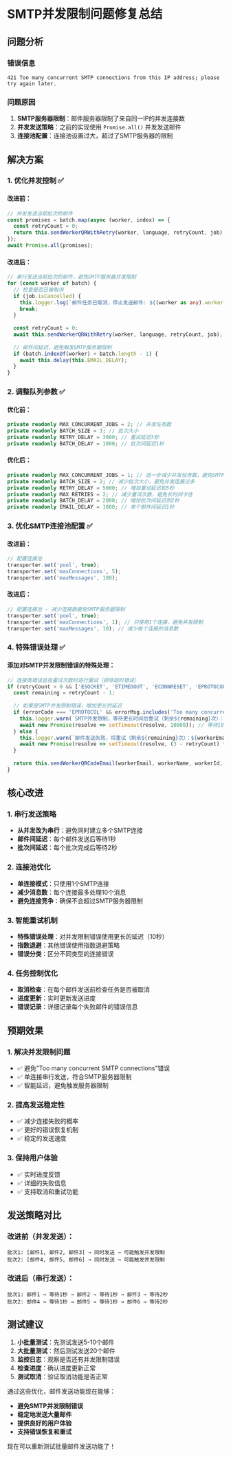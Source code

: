 # SMTP并发限制问题修复总结

## 问题分析

### 错误信息
```
421 Too many concurrent SMTP connections from this IP address; please try again later.
```

### 问题原因
1. **SMTP服务器限制**：邮件服务器限制了来自同一IP的并发连接数
2. **并发发送策略**：之前的实现使用 `Promise.all()` 并发发送邮件
3. **连接池配置**：连接池设置过大，超过了SMTP服务器的限制

## 解决方案

### 1. 优化并发控制 ✅

#### 改进前：
```typescript
// 并发发送当前批次的邮件
const promises = batch.map(async (worker, index) => {
  const retryCount = 0;
  return this.sendWorkerQRWithRetry(worker, language, retryCount, job);
});
await Promise.all(promises);
```

#### 改进后：
```typescript
// 串行发送当前批次的邮件，避免SMTP服务器并发限制
for (const worker of batch) {
  // 检查是否已被取消
  if (job.isCancelled) {
    this.logger.log(`邮件任务已取消，停止发送邮件: ${(worker as any).workerEmail}`);
    break;
  }
  
  const retryCount = 0;
  await this.sendWorkerQRWithRetry(worker, language, retryCount, job);
  
  // 邮件间延迟，避免触发SMTP服务器限制
  if (batch.indexOf(worker) < batch.length - 1) {
    await this.delay(this.EMAIL_DELAY);
  }
}
```

### 2. 调整队列参数 ✅

#### 优化前：
```typescript
private readonly MAX_CONCURRENT_JOBS = 2; // 并发任务数
private readonly BATCH_SIZE = 3; // 批次大小
private readonly RETRY_DELAY = 3000; // 重试延迟3秒
private readonly BATCH_DELAY = 1000; // 批次间延迟1秒
```

#### 优化后：
```typescript
private readonly MAX_CONCURRENT_JOBS = 1; // 进一步减少并发任务数，避免SMTP服务器限制
private readonly BATCH_SIZE = 2; // 减少批次大小，避免并发连接过多
private readonly RETRY_DELAY = 5000; // 增加重试延迟到5秒
private readonly MAX_RETRIES = 2; // 减少重试次数，避免长时间卡住
private readonly BATCH_DELAY = 2000; // 增加批次间延迟到2秒
private readonly EMAIL_DELAY = 1000; // 单个邮件间延迟1秒
```

### 3. 优化SMTP连接池配置 ✅

#### 改进前：
```typescript
// 配置连接池
transporter.set('pool', true);
transporter.set('maxConnections', 5);
transporter.set('maxMessages', 100);
```

#### 改进后：
```typescript
// 配置连接池 - 减少连接数避免SMTP服务器限制
transporter.set('pool', true);
transporter.set('maxConnections', 1); // 只使用1个连接，避免并发限制
transporter.set('maxMessages', 10); // 减少每个连接的消息数
```

### 4. 特殊错误处理 ✅

#### 添加对SMTP并发限制错误的特殊处理：
```typescript
// 连接类错误且有重试次数时进行重试（排除超时错误）
if (retryCount > 0 && ['ESOCKET', 'ETIMEDOUT', 'ECONNRESET', 'EPROTOCOL'].includes(errorCode) && !errorMsg.includes('超时')) {
  const remaining = retryCount - 1;
  
  // 如果是SMTP并发限制错误，增加更长的延迟
  if (errorCode === 'EPROTOCOL' && errorMsg.includes('Too many concurrent SMTP connections')) {
    this.logger.warn(`SMTP并发限制，等待更长时间后重试（剩余${remaining}次）：${workerEmail}`);
    await new Promise(resolve => setTimeout(resolve, 10000)); // 等待10秒
  } else {
    this.logger.warn(`邮件发送失败，将重试（剩余${remaining}次）：${workerEmail}，原因：${errorMsg}`);
    await new Promise(resolve => setTimeout(resolve, (3 - retryCount) * 1000)); // 指数退避
  }
  
  return this.sendWorkerQRCodeEmail(workerEmail, workerName, workerId, qrCodeDataUrl, language, remaining);
}
```

## 核心改进

### 1. 串行发送策略
- **从并发改为串行**：避免同时建立多个SMTP连接
- **邮件间延迟**：每个邮件发送后等待1秒
- **批次间延迟**：每个批次完成后等待2秒

### 2. 连接池优化
- **单连接模式**：只使用1个SMTP连接
- **减少消息数**：每个连接最多处理10个消息
- **避免连接竞争**：确保不会超过SMTP服务器限制

### 3. 智能重试机制
- **特殊错误处理**：对并发限制错误使用更长的延迟（10秒）
- **指数退避**：其他错误使用指数退避策略
- **错误分类**：区分不同类型的连接错误

### 4. 任务控制优化
- **取消检查**：在每个邮件发送前检查任务是否被取消
- **进度更新**：实时更新发送进度
- **错误记录**：详细记录每个失败邮件的错误信息

## 预期效果

### 1. 解决并发限制问题
- ✅ 避免"Too many concurrent SMTP connections"错误
- ✅ 单连接串行发送，符合SMTP服务器限制
- ✅ 智能延迟，避免触发服务器限制

### 2. 提高发送稳定性
- ✅ 减少连接失败的概率
- ✅ 更好的错误恢复机制
- ✅ 稳定的发送速度

### 3. 保持用户体验
- ✅ 实时进度反馈
- ✅ 详细的失败信息
- ✅ 支持取消和重试功能

## 发送策略对比

### 改进前（并发发送）：
```
批次1: [邮件1, 邮件2, 邮件3] → 同时发送 → 可能触发并发限制
批次2: [邮件4, 邮件5, 邮件6] → 同时发送 → 可能触发并发限制
```

### 改进后（串行发送）：
```
批次1: 邮件1 → 等待1秒 → 邮件2 → 等待1秒 → 邮件3 → 等待2秒
批次2: 邮件4 → 等待1秒 → 邮件5 → 等待1秒 → 邮件6 → 等待2秒
```

## 测试建议

1. **小批量测试**：先测试发送5-10个邮件
2. **大批量测试**：然后测试发送20个邮件
3. **监控日志**：观察是否还有并发限制错误
4. **检查进度**：确认进度更新正常
5. **测试取消**：验证取消功能是否正常

通过这些优化，邮件发送功能现在能够：
- **避免SMTP并发限制错误**
- **稳定地发送大量邮件**
- **提供良好的用户体验**
- **支持错误恢复和重试**

现在可以重新测试批量邮件发送功能了！
